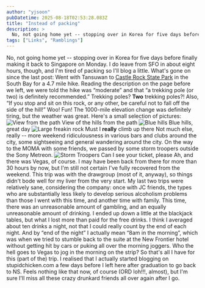 ```yaml
---
author: "yjsoon"
pubDatetime: 2025-08-18T02:53:28.083Z
title: "Instead of packing"
description: >
  No, not going home yet -- stopping over in Korea for five days before finally making it back to Singapore on Monday. I do leave from SFO in about eigh...
tags: ["Links", "Ramblings"]
---
```






No, not going home yet -- stopping over in Korea for five days before finally making it back to Singapore on Monday. I do leave from SFO in about eight hours, though, and I'm tired of packing so I'll blog a little. What's gone on since the last post: Went with Tansuwan to [Castle Rock State Park](http://www.bahiker.com/southbayhikes/castlerock.html) in the South Bay for a 4.7 mile hike. Reading the description on the page before we left, we were told the hike was &#8220;moderate&#8221; and that &#8220;a trekking pole (or two) is definitely recommended.&#8221; Trekking poles? **Two** trekking poles?! Also, &#8220;If you stop and sit on this rock, or any other, be careful not to fall off the side of the hill!&#8221; Woo! Fun! The 1000-mile elevation change was definitely tiring, but the weather was great. Here's a small selection of pictures: ![View from the path](http://yjblog.stupidchicken.com/images/IMG_4962-1.jpg "View from the path") View of the hills from the path ![Blue hills](http://yjblog.stupidchicken.com/images/IMG_4964-1.jpg "Blue hills") Blue hills, great day ![Large freakin rock](http://yjblog.stupidchicken.com/images/IMG_4971-1.jpg "Large freakin rock") Must I **really** climb up there Not much else, really -- more weekend ridiculousness in various bars and clubs around the city, some sightseeing and general wandering around the city. On the way to the MOMA with some friends, we passed by some storm troopers outside the Sony Metreon. ![Storm Troopers](http://yjblog.stupidchicken.com/images/IMG_4986.jpg "Storm Troopers") Can I see your ticket, please Ah, and there was Vegas, of course. I may have been back from there for more than 30 hours by now, but I'm still not certain I've fully recovered from the weekend. This trip was with the drawgroup (most of it, anyway), so things didn't bode well for my liver from the very start. My last two trips were relatively sane, considering the company: once with JC friends, the types who are substantially less likely to develop serious alcoholism problems than those I went with this time, and another time with family. This time, there was an unreasonable amount of gambling, and an equally unreasonable amount of drinking. I ended up down a little at the blackjack tables, but what I lost more than paid for the free drinks. I think I averaged about ten drinks a night, not that I could really count by the end of each night. And by &#8220;end of the night&#8221; I actually mean &#8220;8am in the morning&#8221;, which was when we tried to stumble back to the suite at the New Frontier hotel without getting hit by cars or puking all over the morning joggers. Who the hell goes to Vegas to jog in the morning on the strip? So that's all I have for this (part of the) trip. I realised that I actually started blogging on stupidchicken.com a few days before I left here after graduation to go back to NS. Feels nothing like that now, of course (ORD loh!!!, almost), but I'm sure I'll miss all these crazy drunkard friends all over again after I go.
